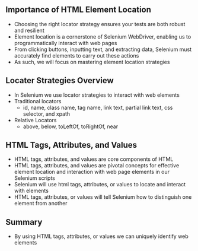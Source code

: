 ## Importance of HTML Element Location
- Choosing the right locator strategy ensures your tests are both robust and resilient
- Element location is a cornerstone of Selenium WebDriver, enabling us to programmatically interact with web pages
- From clicking buttons, inputting text, and extracting data, Selenium must accurately find elements to carry out these actions
- As such, we will focus on mastering element location strategies
## Locater Strategies Overview
- In Selenium we use locator strategies to interact with web elements
- Traditional locators
	- id, name, class name, tag name, link text, partial link text, css selector, and xpath
- Relative Locators
	- above, below, toLeftOf, toRightOf, near
## HTML Tags, Attributes, and Values
- HTML tags, attributes, and values are core components of HTML
- HTML tags, attributes, and values are pivotal concepts for effective element location and interaction with web page elements in our Selenium scripts
- Selenium will use html tags, attributes, or values to locate and interact with elements
- HTML tags, attributes, or values will tell Selenium how to distinguish one element from another
## Summary
- By using HTML tags, attributes, or values we can uniquely identify web elements